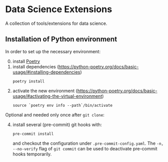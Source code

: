 # Data Science Extensions

A collection of tools/extensions for data science.

## Installation of Python environment

In order to set up the necessary environment:

0. install [Poetry](https://python-poetry.org/)
1. install dependencies (https://python-poetry.org/docs/basic-usage/#installing-dependencies)
    ```
    poetry install
    ```
2. activate the new environment (https://python-poetry.org/docs/basic-usage/#activating-the-virtual-environment)
    ```
    source `poetry env info --path`/bin/activate
    ```

Optional and needed only once after `git clone`:

4. install several (pre-commit) git hooks with:
    ```
    pre-commit install
    ```
    and checkout the configuration under `.pre-commit-config.yaml`.
    The `-n, --no-verify` flag of `git commit` can be used to deactivate pre-commit hooks temporarily.
